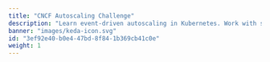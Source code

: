 ```yaml
---
title: "CNCF Autoscaling Challenge"
description: "Learn event-driven autoscaling in Kubernetes. Work with scaled objects in KEDA, monitoring with Prometheus, Open Telemetry & CloudEvents and advanced KEDA configurations."
banner: "images/keda-icon.svg"
id: "3ef92e40-b0e4-47bd-8f84-1b369cb41c0e"
weight: 1
---
```

